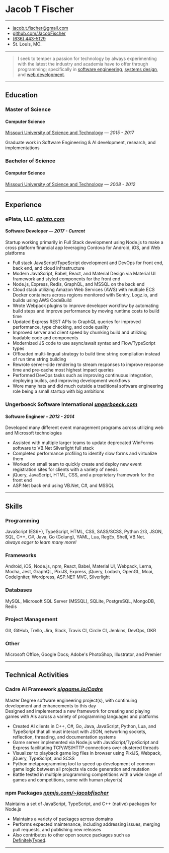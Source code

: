 Jacob T Fischer
===============

---

- <jacob.t.fischer@gmail.com>
- [github.com/JacobFischer]
- [(636) 443-5129]
- St. Louis, MO.

---

> I seek to temper a passion for technology by always experimenting with the
> latest the industry and academia have to offer through programming;
> specifically in [software engineering], [systems design], and
> [web development].

---

Education
---------

### Master of Science
#### Computer Science

[Missouri University of Science and Technology] — *2015 - 2017*

Graduate work in Software Engineering & AI development, research,
and implementations

### Bachelor of Science
#### Computer Science

[Missouri University of Science and Technology] — *2008 - 2012*

---

Experience
----------

### ePlata, LLC. _[eplata.com]_
#### Software Developer — _2017 - Current_

Startup working primarily in Full Stack development using Node.js to make a
cross platform financial app leveraging Cordova for Android, iOS, and Web
platforms

- Full stack JavaScript/TypeScript development and DevOps for front end,
back end, and cloud infrastructure
- Modern JavaScript, Babel, React, and Material Design via Material UI
framework and styled components for the front end
- Node.js, Express, Redis, GraphQL, and MSSQL on the back end
- Cloud stack utilizing Amazon Web Services (AWS) with multiple ECS Docker
containers across regions monitored with Sentry, Logz.io, and builds using AWS
CodeBuild
- Wrote Webpack plugins to improve developer workflow by automating build
steps and improve performance by moving runtime costs to build time
- Updated Express REST APIs to GraphQL queries for improved performance,
type checking, and code quality
- Improved server and client speed by chunking build and utilizing loadable
code and components
- Modernized JS code to use async/await syntax and Flow/TypeScript types
- Offloaded multi-lingual strategy to build time string compilation
instead of run time string building
- Rewrote server-side rendering to stream responses to improve response time
and pre-cache most highest impact queries
- Performed DevOps tasks such as improving continuous integration, deploying
builds, and improving development workflows
- Wore many hats and did much outside a traditional software engineering role
being a small startup with big ambitions

### Ungerboeck Software International _[ungerboeck.com]_
#### Software Engineer – _2013 - 2014_

Developed many different event management programs across utilizing web and
Microsoft technologies

- Assisted with multiple larger teams to update deprecated WinForms software
to VB.Net Silverlight full stack
- Completed performance profiling to identify slow forms and virtualize them
- Worked on small team to quickly create and deploy new event registration
sites for clients with a variety of needs
- jQuery, JavaScript, HTML, CSS, and a proprietary framework for the front end
- ASP.Net back end using VB.Net, C#, and MSSQL

---

Skills
------

### Programming

JavaScript (ES6+), TypeScript, HTML, CSS, SASS/SCSS, Python 2/3, JSON, SQL,
C++, C#, Java, Go (Golang), YAML, Lua, RegEx, Shell, VB.Net.  
_always eager to learn many more!_

### Frameworks

Android, iOS, Node.js, npm, React, Babel, Material UI, Webpack, Lerna, Mocha,
Jest, GraphQL, PixiJS, Express, jQuery, Lodash, OpenGL, Moai, CodeIgniter,
Wordpress, ASP.NET MVC, Silverlight

### Databases

MySQL, Microsoft SQL Server (MSSQL), SQLite, PostgreSQL, MongoDB, Redis

### Project Management

Git, GitHub, Trello, Jira, Slack, Travis CI, Circle CI, Jenkins, DevOps, OKR

### Other

Microsoft Office, Google Docs; Adobe's PhotoShop, Illustrator, and Premier

---

Technical Activities
--------------------

### Cadre AI Framework _[siggame.io/Cadre]_

Master Degree software engineering project(s), with continuing development and
enhancements to this day\
Designed and implemented a new framework for creating and playing games with
AIs across a variety of programming languages and platforms

- Created AI clients in C++, C#, Go, Java, JavaScript, Python, Lua, and
TypeScript that all must interact with JSON, networking sockets, reflection,
threading, and documentation systems
- Game server implemented via Node.js with JavaScript/TypeScript and Express
facilitating TCP/WS/HTTP connections over clustered threads
- Visualizer to playback game log files in browser using PixiJS, Webpack,
jQuery, TypeScript, and SCSS
- Python metaprogramming tool to speed up development of common game logic
between all projects via code generation and mutation
- Battle tested in multiple programming competitions with a wide range of
games and competitions, some with human player(s)

### npm Packages _[npmjs.com/~jacobfischer]_

Maintains a set of JavaScript, TypeScript, and C++ (native) packages for
Node.js

- Maintains a variety of packages across domains
- Performs expected maintenance, including addressing issues, merging pull
requests, and publishing new releases
- Also contributes to other open source packages such as [DefinitelyTyped].

---

[//]: # (The following are the actual urls to the links above)

[github.com/JacobFischer]: http://github.com/JacobFischer/
[(636) 443-5129]: tel:6364435129

[software engineering]: https://wikipedia.org/wiki/Software_engineering
[systems design]: https://wikipedia.org/wiki/Systems_design
[web development]: https://wikipedia.org/wiki/Web_development

[Missouri University of Science and Technology]: http://mst.edu/

[eplata.com]: http://eplata.com/
[ungerboeck.com]: https://ungerboeck.com/

[siggame.io]: http://siggame.io/
[siggame.io/Cadre]: http://siggame.io/Cadre
[npmjs.com/~jacobfischer]: https://npmjs.com/~jacobfischer
[DefinitelyTyped]: https://github.com/DefinitelyTyped/DefinitelyTyped
